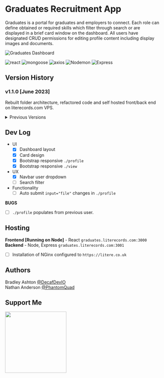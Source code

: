 # Graduates Recruitment App

Graduates is a portal for graduates and employers to connect. Each role can define obtained or required skills which filter through search or are displayed in a brief card window on the dashboard. All users have designated CRUD permissions for editing profile content including display images and documents.   

![Graduates Dashboard](https://github.com/decafdevio/graduates/assets/96788931/631717ff-bd26-46b8-9775-f29cccc53c59)


![react](https://img.shields.io/badge/React-17.0.1-orange?style=flat-square&logo=react)
![mongoose](https://img.shields.io/badge/Mongoose-6.2.8-orange?style=flat-square&logo=mongodb)
![axios](https://img.shields.io/badge/Axios-0.19.2-orange?style=flat-square&logo=axios)
![Nodemon](https://img.shields.io/badge/Nodemon-2.0.4-blue?style=flat-square&logo=nodemon)
![Express](https://img.shields.io/badge/Express-4.17.3-blue?style=flat-square&logo=express)

## Version History

### v1.1.0 [June 2023]
Rebuilt folder architecture, refactored code and self hosted front/back end on literecords.com VPS.   

<details><summary>Previous Versions</summary>

### ![v1.1.0](https://github.com/decafdevio/graduates/releases/tag/v1.1.0) [May 2023]
Improved layout and fixed mobile-view responsiveness with Bootstrap CSS library. Hosted front/back end with literecords.com VPS.   

Colour palette from https://colorhunt.co/palette/f97b22fee8b09ca7777c9070    

![Graduates Dashboard](https://github.com/decafdevio/graduates/assets/96788931/7f0323e1-c63d-4feb-80c8-d4ecb5772e8c)


### v1.0.0 [Aug 2022]
Graduates recruitment app was created as part of a pair-programming exercise following agile project management methods with Jira and Slack for communication. It was built with React framework and a Node, Express backend with MongoDB (MERN stack). The original layout used rows of 3 column cards designed to display only the most necessary user information.   

![Graduates Dashboard](https://github.com/decafdevio/graduates/assets/96788931/7e269edd-3bd7-4543-9d5f-def9c3786dff)

</details>

## Dev Log
* UI
  - [x] Dashboard layout
  - [x] Card design
  - [x] Bootstrap responsive `./profile`
  - [x] Bootstrap responsive `./view`
* UX
  - [x] Navbar user dropdown
  - [ ] Search filter
* Functionality
  - [ ] Auto submit `input="file"` changes in `./profile`

**BUGS**
  - [ ] `./profile` populates from previous user.

## Hosting
__Frontend [Running on Node]__ - React `graduates.literecords.com:3000`   
__Backend__ - Node, Express `graduates.literecords.com:3001`

  - [ ] Installation of NGinx configured to `https://litere.co.uk`

## Authors
Bradley Ashton [@DecafDevIO](https://this.com)   
Nathan Anderson [@PhantomQuad](https://this.com)

## Support Me

<a href="https://www.buymeacoffee.com/decafdevio"><img src="https://cdn.buymeacoffee.com/buttons/v2/default-yellow.png" width="200" /></a>

